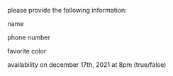 please provide the following information:

name

phone number

favorite color

availability on december 17th, 2021 at 8pm (true/false)
